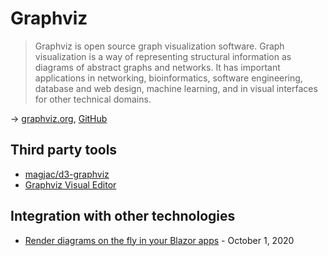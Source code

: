 # Graphviz

> Graphviz is open source graph visualization software. Graph visualization is a way of representing structural information as diagrams of abstract graphs and networks.
> It has important applications in networking, bioinformatics, software engineering, database and web design, machine learning, and in visual interfaces for other technical domains.

→ [graphviz.org](https://www.graphviz.org/), [GitHub](https://gitlab.com/graphviz/graphviz)

## Third party tools

* [magjac/d3-graphviz](https://github.com/magjac/d3-graphviz)
* [Graphviz Visual Editor](http://magjac.com/graphviz-visual-editor/)

## Integration with other technologies

* [Render diagrams on the fly in your Blazor apps](https://jonhilton.net/blazor-diagrams/) - October 1, 2020
